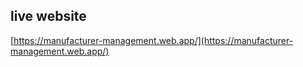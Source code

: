 ## live website

[https://manufacturer-management.web.app/](https://manufacturer-management.web.app/)
